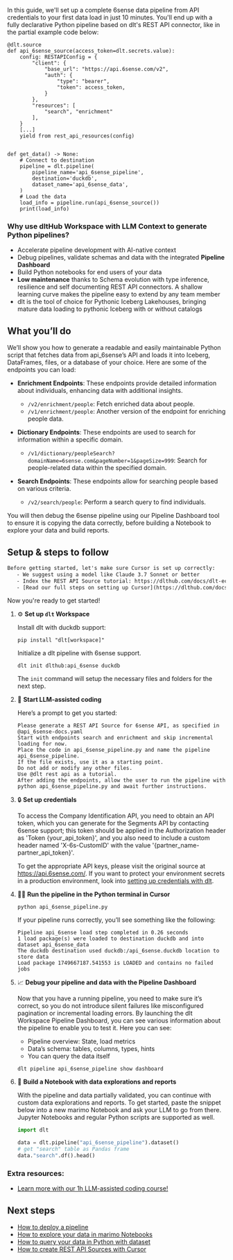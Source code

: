 In this guide, we'll set up a complete 6sense data pipeline from API credentials to your first data load in just 10 minutes. You'll end up with a fully declarative Python pipeline based on dlt's REST API connector, like in the partial example code below:

```python-outcome
@dlt.source
def api_6sense_source(access_token=dlt.secrets.value):
    config: RESTAPIConfig = {
        "client": {
            "base_url": "https://api.6sense.com/v2",
            "auth": {
                "type": "bearer",
                "token": access_token,
            }
        },
        "resources": [
            "search", "enrichment"
        ],
    }
    [...]
    yield from rest_api_resources(config)


def get_data() -> None:
    # Connect to destination
    pipeline = dlt.pipeline(
        pipeline_name='api_6sense_pipeline',
        destination='duckdb',
        dataset_name='api_6sense_data', 
    )
    # Load the data
    load_info = pipeline.run(api_6sense_source())
    print(load_info) 
```

### Why use dltHub Workspace with LLM Context to generate Python pipelines?

- Accelerate pipeline development with AI-native context
- Debug pipelines, validate schemas and data with the integrated **Pipeline Dashboard**
- Build Python notebooks for end users of your data
- **Low maintenance** thanks to Schema evolution with type inference, resilience and self documenting REST API connectors. A shallow learning curve makes the pipeline easy to extend by any team member
- dlt is the tool of choice for Pythonic Iceberg Lakehouses, bringing mature data loading to pythonic Iceberg with or without catalogs

## What you’ll do

We’ll show you how to generate a readable and easily maintainable Python script that fetches data from api_6sense’s API and loads it into Iceberg, DataFrames, files, or a database of your choice. Here are some of the endpoints you can load:

- **Enrichment Endpoints**: These endpoints provide detailed information about individuals, enhancing data with additional insights.
  - `/v2/enrichment/people`: Fetch enriched data about people.
  - `/v1/enrichment/people`: Another version of the endpoint for enriching people data.

- **Dictionary Endpoints**: These endpoints are used to search for information within a specific domain.
  - `/v1/dictionary/peopleSearch?domainName=6sense.com&pageNumber=1&pageSize=999`: Search for people-related data within the specified domain.

- **Search Endpoints**: These endpoints allow for searching people based on various criteria.
  - `/v2/search/people`: Perform a search query to find individuals.

You will then debug the 6sense pipeline using our Pipeline Dashboard tool to ensure it is copying the data correctly, before building a Notebook to explore your data and build reports.

## Setup & steps to follow

```default
Before getting started, let's make sure Cursor is set up correctly:
   - We suggest using a model like Claude 3.7 Sonnet or better
   - Index the REST API Source tutorial: https://dlthub.com/docs/dlt-ecosystem/verified-sources/rest_api/ and add it to context as **@dlt rest api**
   - [Read our full steps on setting up Cursor](https://dlthub.com/docs/dlt-ecosystem/llm-tooling/cursor-restapi#23-configuring-cursor-with-documentation)
```

Now you're ready to get started!

1. ⚙️ **Set up `dlt` Workspace**
    
    Install dlt with duckdb support:
    ```shell
    pip install "dlt[workspace]"
    ```

    Initialize a dlt pipeline with 6sense support.
    ```shell
    dlt init dlthub:api_6sense duckdb
    ```

    The `init` command will setup the necessary files and folders for the next step.
    
2. 🤠 **Start LLM-assisted coding**
    
    Here’s a prompt to get you started:
    
    ```prompt
    Please generate a REST API Source for 6sense API, as specified in @api_6sense-docs.yaml 
    Start with endpoints search and enrichment and skip incremental loading for now. 
    Place the code in api_6sense_pipeline.py and name the pipeline api_6sense_pipeline. 
    If the file exists, use it as a starting point. 
    Do not add or modify any other files. 
    Use @dlt rest api as a tutorial. 
    After adding the endpoints, allow the user to run the pipeline with python api_6sense_pipeline.py and await further instructions.
    ```

    
3. 🔒 **Set up credentials** 
    
    To access the Company Identification API, you need to obtain an API token, which you can generate for the Segments API by contacting 6sense support; this token should be applied in the Authorization header as 'Token {your_api_token}', and you also need to include a custom header named 'X-6s-CustomID' with the value '{partner_name-partner_api_token}'.
    
    To get the appropriate API keys, please visit the original source at https://api.6sense.com/.
    If you want to protect your environment secrets in a production environment, look into [setting up credentials with dlt](https://dlthub.com/docs/walkthroughs/add_credentials).
    
4. 🏃‍♀️ **Run the pipeline in the Python terminal in Cursor**
    
    ```shell
    python api_6sense_pipeline.py
    ```
    
    If your pipeline runs correctly, you’ll see something like the following:
    
    ```shell
    Pipeline api_6sense load step completed in 0.26 seconds
    1 load package(s) were loaded to destination duckdb and into dataset api_6sense_data
    The duckdb destination used duckdb:/api_6sense.duckdb location to store data
    Load package 1749667187.541553 is LOADED and contains no failed jobs
    ```
    
5. 📈 **Debug your pipeline and data with the Pipeline Dashboard**

    Now that you have a running pipeline, you need to make sure it’s correct, so you do not introduce silent failures like misconfigured pagination or incremental loading errors. By launching the dlt Workspace Pipeline Dashboard, you can see various information about the pipeline to enable you to test it. Here you can see:
    - Pipeline overview: State, load metrics
    - Data’s schema: tables, columns, types, hints
    - You can query the data itself
    
    ```shell
    dlt pipeline api_6sense_pipeline show dashboard
    ```
    
6. 🐍 **Build a Notebook with data explorations and reports**

    With the pipeline and data partially validated, you can continue with custom data explorations and reports. To get started, paste the snippet below into a new marimo Notebook and ask your LLM to go from there. Jupyter Notebooks and regular Python scripts are supported as well.

    
    ```python
    import dlt

   data = dlt.pipeline("api_6sense_pipeline").dataset()
   # get "search" table as Pandas frame
   data."search".df().head()
    ```

### Extra resources:

- [Learn more with our 1h LLM-assisted coding course!](https://www.youtube.com/watch?v=GGid70rnJuM)

## Next steps

- [How to deploy a pipeline](https://dlthub.com/docs/walkthroughs/deploy-a-pipeline)
- [How to explore your data in marimo Notebooks](https://dlthub.com/docs/general-usage/dataset-access/marimo)
- [How to query your data in Python with dataset](https://dlthub.com/docs/general-usage/dataset-access/dataset)
- [How to create REST API Sources with Cursor](https://dlthub.com/docs/dlt-ecosystem/llm-tooling/cursor-restapi)

